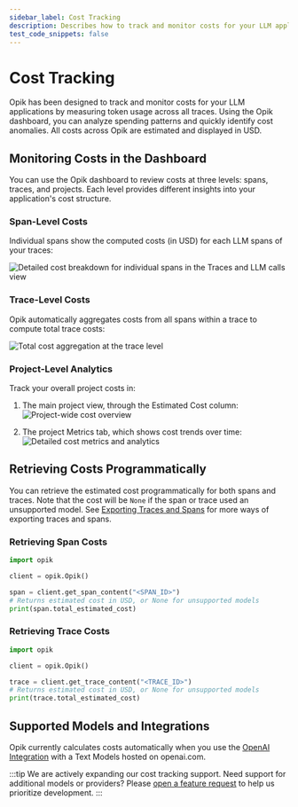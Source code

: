 ```yaml
---
sidebar_label: Cost Tracking
description: Describes how to track and monitor costs for your LLM applications using Opik
test_code_snippets: false
---
```


# Cost Tracking

Opik has been designed to track and monitor costs for your LLM applications by measuring token usage across all traces. Using the Opik dashboard, you can analyze spending patterns and quickly identify cost anomalies. All costs across Opik are estimated and displayed in USD.

## Monitoring Costs in the Dashboard

You can use the Opik dashboard to review costs at three levels: spans, traces, and projects. Each level provides different insights into your application's cost structure.

### Span-Level Costs

Individual spans show the computed costs (in USD) for each LLM spans of your traces:

![Detailed cost breakdown for individual spans in the Traces and LLM calls view](/img/tracing/cost_tracking_span.png)

### Trace-Level Costs

Opik automatically aggregates costs from all spans within a trace to compute total trace costs:

![Total cost aggregation at the trace level](/img/tracing/cost_tracking_trace_view.png)

### Project-Level Analytics

Track your overall project costs in:

1. The main project view, through the Estimated Cost column:
   ![Project-wide cost overview](/img/tracing/cost_tracking_project.png)

2. The project Metrics tab, which shows cost trends over time:
   ![Detailed cost metrics and analytics](/img/tracing/cost_tracking_project_metrics.png)

## Retrieving Costs Programmatically

You can retrieve the estimated cost programmatically for both spans and traces. Note that the cost will be `None` if the span or trace used an unsupported model. See [Exporting Traces and Spans](./export_data.md) for more ways of exporting traces and spans.

### Retrieving Span Costs

```python
import opik

client = opik.Opik()

span = client.get_span_content("<SPAN_ID>")
# Returns estimated cost in USD, or None for unsupported models
print(span.total_estimated_cost)
```

### Retrieving Trace Costs

```python
import opik

client = opik.Opik()

trace = client.get_trace_content("<TRACE_ID>")
# Returns estimated cost in USD, or None for unsupported models
print(trace.total_estimated_cost)
```

## Supported Models and Integrations

Opik currently calculates costs automatically when you use the [OpenAI Integration](./integrations/openai.md) with a Text Models hosted on openai.com.

:::tip
We are actively expanding our cost tracking support. Need support for additional models or providers? Please [open a feature request](https://github.com/comet-ml/opik/issues) to help us prioritize development.
:::
